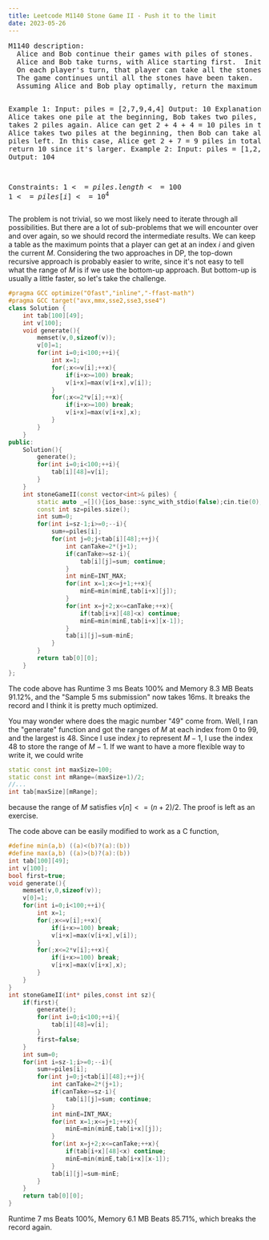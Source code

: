 ```yaml
---
title: Leetcode M1140 Stone Game II - Push it to the limit
date: 2023-05-26
---
```

<script src="https://yjian012.github.io/Yi-blog/scripts.js"></script>
<link rel="stylesheet" href="https://yjian012.github.io/Yi-blog/styles.css">
<pre>
M1140 description:
  Alice and Bob continue their games with piles of stones.  There are a number of piles arranged in a row, and each pile has a positive integer number of stones piles[i].  The objective of the game is to end with the most stones. 
  Alice and Bob take turns, with Alice starting first.  Initially, M = 1.
  On each player's turn, that player can take all the stones in the first X remaining piles, where 1 <= X <= 2M.  Then, we set M = max(M, X).
  The game continues until all the stones have been taken.
  Assuming Alice and Bob play optimally, return the maximum number of stones Alice can get.

Example 1:
  Input: piles = [2,7,9,4,4]
  Output: 10
  Explanation:  If Alice takes one pile at the beginning, Bob takes two piles, then Alice takes 2 piles again. Alice can get 2 + 4 + 4 = 10 piles in total. If Alice takes two piles at the beginning, then Bob can take all three piles left. In this case, Alice get 2 + 7 = 9 piles in total. So we return 10 since it's larger. 
Example 2:
  Input: piles = [1,2,3,4,5,100]
  Output: 104

Constraints:
  $1 <= piles.length <= 100$
  $1 <= piles[i] <= 10^4$
</pre>

The problem is not trivial, so we most likely need to iterate through all possibilities. But there are a lot of sub-problems that we will encounter over and over again, so we should record the intermediate results. We can keep a table as the maximum points that a player can get at an index $i$ and given the current $M$. Considering the two approaches in DP, the top-down recursive approach is probably easier to write, since it's not easy to tell what the range of $M$ is if we use the bottom-up approach. But bottom-up is usually a little faster, so let's take the challenge. 

```cpp
#pragma GCC optimize("Ofast","inline","-ffast-math")
#pragma GCC target("avx,mmx,sse2,sse3,sse4")
class Solution {
    int tab[100][49];
    int v[100];
    void generate(){
        memset(v,0,sizeof(v));
        v[0]=1;
        for(int i=0;i<100;++i){
            int x=1;
            for(;x<=v[i];++x){
                if(i+x>=100) break;
                v[i+x]=max(v[i+x],v[i]);
            }
            for(;x<=2*v[i];++x){
                if(i+x>=100) break;
                v[i+x]=max(v[i+x],x);
            }
        }
    }
public:
    Solution(){
        generate();
        for(int i=0;i<100;++i){
            tab[i][48]=v[i];
        }
    }
    int stoneGameII(const vector<int>& piles) {
        static auto _=[](){ios_base::sync_with_stdio(false);cin.tie(0);cout.tie(0);return 0;}();
        const int sz=piles.size();
        int sum=0;
        for(int i=sz-1;i>=0;--i){
            sum+=piles[i];
            for(int j=0;j<tab[i][48];++j){
                int canTake=2*(j+1);
                if(canTake>=sz-i){
                    tab[i][j]=sum; continue;
                }
                int minE=INT_MAX;
                for(int x=1;x<=j+1;++x){
                    minE=min(minE,tab[i+x][j]);
                }
                for(int x=j+2;x<=canTake;++x){
                    if(tab[i+x][48]<x) continue;
                    minE=min(minE,tab[i+x][x-1]);
                }
                tab[i][j]=sum-minE;
            }
        }
        return tab[0][0];
    }
};
```
The code above has Runtime 3 ms Beats 100% and Memory 8.3 MB Beats 91.12%, and the "Sample 5 ms submission" now takes 16ms. It breaks the record and I think it is pretty much optimized.

You may wonder where does the magic number "49" come from. Well, I ran the "generate" function and got the ranges of $M$ at each index from 0 to 99, and the largest is 48. Since I use index $j$ to represent $M-1$, I use the index 48 to store the range of $M-1$. If we want to have a more flexible way to write it, we could write
```cpp
static const int maxSize=100;
static const int mRange=(maxSize+1)/2;
//...
int tab[maxSize][mRange];
```
because the range of $M$ satisfies $v[n]<=(n+2)/2$. The proof is left as an exercise.

The code above can be easily modified to work as a C function,
```c
#define min(a,b) ((a)<(b)?(a):(b))
#define max(a,b) ((a)>(b)?(a):(b))
int tab[100][49];
int v[100];
bool first=true;
void generate(){
    memset(v,0,sizeof(v));
    v[0]=1;
    for(int i=0;i<100;++i){
        int x=1;
        for(;x<=v[i];++x){
            if(i+x>=100) break;
            v[i+x]=max(v[i+x],v[i]);
        }
        for(;x<=2*v[i];++x){
            if(i+x>=100) break;
            v[i+x]=max(v[i+x],x);
        }
    }
}
int stoneGameII(int* piles,const int sz){
    if(first){
        generate();
        for(int i=0;i<100;++i){
            tab[i][48]=v[i];
        }
        first=false;
    }
    int sum=0;
    for(int i=sz-1;i>=0;--i){
        sum+=piles[i];
        for(int j=0;j<tab[i][48];++j){
            int canTake=2*(j+1);
            if(canTake>=sz-i){
                tab[i][j]=sum; continue;
            }
            int minE=INT_MAX;
            for(int x=1;x<=j+1;++x){
                minE=min(minE,tab[i+x][j]);
            }
            for(int x=j+2;x<=canTake;++x){
                if(tab[i+x][48]<x) continue;
                minE=min(minE,tab[i+x][x-1]);
            }
            tab[i][j]=sum-minE;
        }
    }
    return tab[0][0];
}
```
Runtime 7 ms Beats 100%, Memory 6.1 MB Beats 85.71%, which breaks the record again.
